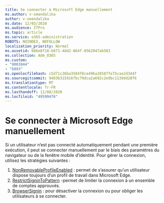 ```yaml
---
title: Se connecter à Microsoft Edge manuellement
ms.author: v-smandalika
author: v-smandalika
ms.date: 12/03/2020
ms.audience: ITPro
ms.topic: article
ms.service: o365-administration
ROBOTS: NOINDEX, NOFOLLOW
localization_priority: Normal
ms.assetid: 686e8f18-b871-4dd2-864f-8562947ab583
ms.collection: Adm_O365
ms.custom:
- "9003844"
- "6893"
ms.openlocfilehash: c5d71c26ba3584f8ce496a28587fe75cae2d344f
ms.sourcegitcommit: 94036315916fbc79dca2a692c2e9bc1139dd28f6
ms.translationtype: MT
ms.contentlocale: fr-FR
ms.lasthandoff: 12/08/2020
ms.locfileid: "49599476"
---
```

# <a name="sign-in-to-microsoft-edge-manually"></a>Se connecter à Microsoft Edge manuellement

Si un utilisateur n’est pas connecté automatiquement pendant une première exécution, il peut se connecter manuellement par le biais des paramètres du navigateur ou de la fenêtre mobile d’identité. Pour gérer la connexion, utilisez les stratégies suivantes :

1. [NonRemovableProfileEnabled](https://docs.microsoft.com/deployedge/microsoft-edge-policies#nonremovableprofileenabled) : permet de s’assurer qu’un utilisateur dispose toujours d’un profil de travail dans Microsoft Edge.
2. [RestrictSigninToPattern](https://docs.microsoft.com/deployedge/microsoft-edge-policies#restrictsignintopattern) -permet de limiter la connexion à un ensemble de comptes approuvés.
3. [BrowserSignin](https://docs.microsoft.com/deployedge/microsoft-edge-policies#browsersignin) : pour désactiver la connexion ou pour obliger les utilisateurs à se connecter.

